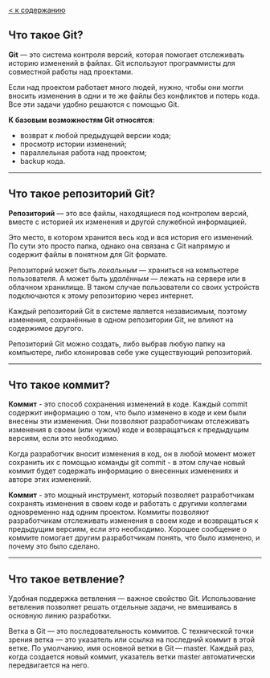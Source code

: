 [< к содержанию](readme.md)

## Что такое Git?

**Git**  — это система контроля версий, которая помогает отслеживать историю изменений в файлах. Git используют программисты для совместной работы над проектами.

Если над проектом работает много людей, нужно, чтобы они могли вносить изменения в одни и те же файлы без конфликтов и потерь кода. Все эти задачи удобно решаются с помощью Git.

**К базовым возможностям Git относятся**:

+ возврат к любой предыдущей версии кода;
+ просмотр истории изменений;
+ параллельная работа над проектом;
+ backup кода.
---

## Что такое репозиторий Git?
**Репозиторий** — это все файлы, находящиеся под контролем версий, вместе с историей их изменения и другой служебной информацией.

Это место, в котором хранится весь код и вся история его изменений. По сути это просто папка, однако она связана с Git напрямую и содержит файлы в понятном для Git формате.

Репозиторий может быть *локальным* — храниться на компьютере пользователя. А может быть *удалённым* — лежать на сервере или в облачном хранилище. В таком случае пользователи со своих устройств подключаются к этому репозиторию через интернет.

Каждый репозиторий Git в системе является независимым, поэтому изменения, сохранённые в одном репозитории Git, не влияют на содержимое другого.

Репозиторий Git можно создать, либо выбрав любую папку на компьютере, либо клонировав себе уже существующий репозиторий. 

---

## Что такое коммит?
**Коммит** - это способ сохранения изменений в коде. Каждый commit содержит информацию о том, что было изменено в коде и кем были внесены эти изменения. Они позволяют разработчикам отслеживать изменения в своем (или чужом) коде и возвращаться к предыдущим версиям, если это необходимо.

Когда разработчик вносит изменения в код, он в любой момент может сохранить их с помощью команды git commit - в этом случае новый коммит будет содержать информацию о внесенных изменениях и авторе этих изменений.

**Коммит** - это мощный инструмент, который позволяет разработчикам сохранять изменения в своем коде и работать с другими коллегами одновременно над одним проектом. Коммиты позволяют разработчикам отслеживать изменения в своем коде и возвращаться к предыдущим версиям, если это необходимо. Хорошее сообщение о коммите помогает другим разработчикам понять, что было изменено, и почему это было сделано.

---

## Что такое ветвление?
Удобная поддержка ветвления — важное свойство Git. Использование ветвления позволяет решать отдельные задачи, не вмешиваясь в основную линию разработки.

Ветка в Git — это последовательность коммитов. С технической точки зрения ветка — это указатель или ссылка на последний коммит в этой ветке. По умолчанию, имя основной ветки в Git — master. Каждый раз, когда создается новый коммит, указатель ветки master автоматически передвигается на него.